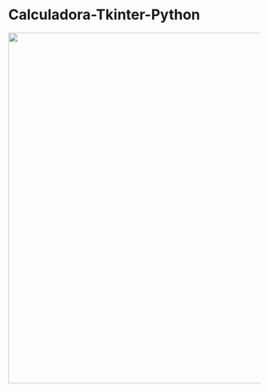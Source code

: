 # Calculadora-Tkinter-Python
<div align="center">
<img src="https://user-images.githubusercontent.com/76857797/143726328-f646c930-4e49-4b63-bb85-397fc3ed9bde.png" width="700px" /></div>
